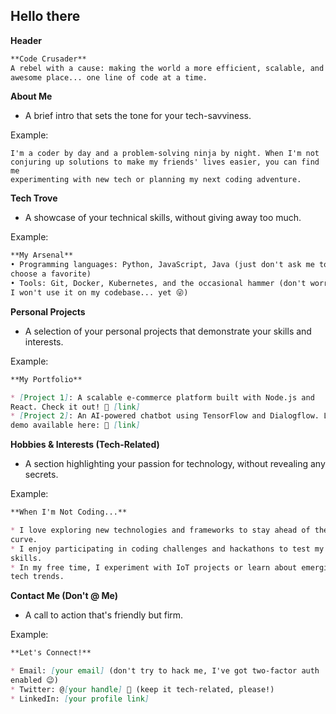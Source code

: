 ## Hello there

**Header**
```markdown
**Code Crusader**
A rebel with a cause: making the world a more efficient, scalable, and 
awesome place... one line of code at a time.
```
**About Me**

* A brief intro that sets the tone for your tech-savviness.

Example:
```
I'm a coder by day and a problem-solving ninja by night. When I'm not 
conjuring up solutions to make my friends' lives easier, you can find me 
experimenting with new tech or planning my next coding adventure.
```
**Tech Trove**

* A showcase of your technical skills, without giving away too much.

Example:
```markdown
**My Arsenal**
• Programming languages: Python, JavaScript, Java (just don't ask me to 
choose a favorite)
• Tools: Git, Docker, Kubernetes, and the occasional hammer (don't worry, 
I won't use it on my codebase... yet 😜)
```
**Personal Projects**

* A selection of your personal projects that demonstrate your skills and 
interests.

Example:
```markdown
**My Portfolio**

* [Project 1]: A scalable e-commerce platform built with Node.js and 
React. Check it out! 🔗 [link]
* [Project 2]: An AI-powered chatbot using TensorFlow and Dialogflow. Live 
demo available here: 🎥 [link]
```
**Hobbies & Interests (Tech-Related)**

* A section highlighting your passion for technology, without revealing 
any secrets.

Example:
```markdown
**When I'm Not Coding...**

* I love exploring new technologies and frameworks to stay ahead of the 
curve.
* I enjoy participating in coding challenges and hackathons to test my 
skills.
* In my free time, I experiment with IoT projects or learn about emerging 
tech trends.
```
**Contact Me (Don't @ Me)**

* A call to action that's friendly but firm.

Example:
```markdown
**Let's Connect!**

* Email: [your email] (don't try to hack me, I've got two-factor auth 
enabled 😉)
* Twitter: @[your handle] 💬 (keep it tech-related, please!)
* LinkedIn: [your profile link]
```

<!--
**benjiraven/benjiraven** is a ✨ _special_ ✨ repository because its `README.md` (this file) appears on your GitHub profile.

Here are some ideas to get you started:

- 🔭 I’m currently working on ...
- 🌱 I’m currently learning ...
- 👯 I’m looking to collaborate on ...
- 🤔 I’m looking for help with ...
- 💬 Ask me about ...
- 📫 How to reach me: ...
- 😄 Pronouns: ...
- ⚡ Fun fact: ...
-->

<!--
**benjiraven/benjiraven** is a ✨ _special_ ✨ repository because its `README.md` (this file) appears on your GitHub profile.

Here are some ideas to get you started:

- 🔭 I’m currently working on ...
- 🌱 I’m currently learning ...
- 👯 I’m looking to collaborate on ...
- 🤔 I’m looking for help with ...
- 💬 Ask me about ...
- 📫 How to reach me: ...
- 😄 Pronouns: ...
- ⚡ Fun fact: ...
-->

